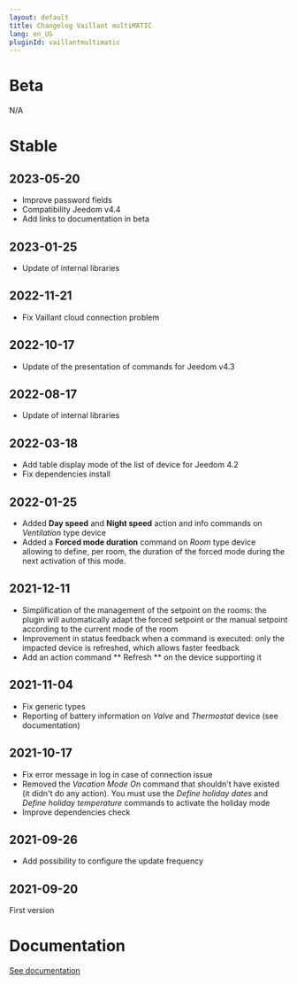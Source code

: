 ```yaml
---
layout: default
title: Changelog Vaillant multiMATIC
lang: en_US
pluginId: vaillantmultimatic
---
```


# Beta

N/A

# Stable

## 2023-05-20

- Improve password fields
- Compatibility Jeedom v4.4
- Add links to documentation in beta

## 2023-01-25

- Update of internal libraries

## 2022-11-21

- Fix Vaillant cloud connection problem

## 2022-10-17

- Update of the presentation of commands for Jeedom v4.3

## 2022-08-17

- Update of internal libraries

## 2022-03-18

- Add table display mode of the list of device for Jeedom 4.2
- Fix dependencies install

## 2022-01-25

- Added **Day speed** and **Night speed** action and info commands on *Ventilation* type device
- Added a **Forced mode duration** command on *Room* type device allowing to define, per room, the duration of the forced mode during the next activation of this mode.

## 2021-12-11

- Simplification of the management of the setpoint on the rooms: the plugin will automatically adapt the forced setpoint or the manual setpoint according to the current mode of the room
- Improvement in status feedback when a command is executed: only the impacted device is refreshed, which allows faster feedback
- Add an action command ** Refresh ** on the device supporting it

## 2021-11-04

- Fix generic types
- Reporting of battery information on *Valve* and *Thermostat* device (see documentation)

## 2021-10-17

- Fix error message in log in case of connection issue
- Removed the *Vacation Mode On* command that shouldn't have existed (it didn't do any action). You must use the *Define holiday dates* and *Define holiday temperature* commands to activate the holiday mode
- Improve dependencies check

## 2021-09-26

- Add possibility to configure the update frequency

## 2021-09-20

First version

# Documentation

[See documentation]({{site.baseurl}}/{{page.pluginId}}/{{page.lang}})
